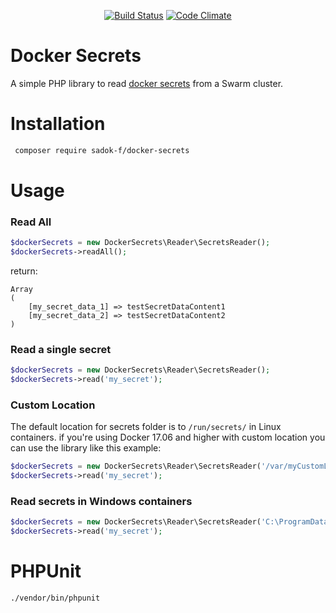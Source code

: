 <p align="center">
<a href="https://travis-ci.org/sadok-f/docker-secrets"><img alt="Build Status" src="https://travis-ci.org/sadok-f/docker-secrets.svg?branch=master"></a>
<a href="https://codeclimate.com/github/sadok-f/docker-secrets"><img alt="Code Climate" src="https://codeclimate.com/github/sadok-f/docker-secrets/badges/gpa.svg"></a>
</p>

# Docker Secrets

A simple PHP library to read [docker secrets](https://docs.docker.com/engine/swarm/secrets/) from a Swarm cluster.

# Installation

```bash
 composer require sadok-f/docker-secrets
```

# Usage

### Read All

```php
$dockerSecrets = new DockerSecrets\Reader\SecretsReader();
$dockerSecrets->readAll();
```
return:
```
Array
(
    [my_secret_data_1] => testSecretDataContent1
    [my_secret_data_2] => testSecretDataContent2
)
```

### Read a single secret

```php
$dockerSecrets = new DockerSecrets\Reader\SecretsReader();
$dockerSecrets->read('my_secret');
```

### Custom Location
The default location for secrets folder is to `/run/secrets/` in Linux containers.
if you're using Docker 17.06 and higher with custom location you can use the library like this example:

```php
$dockerSecrets = new DockerSecrets\Reader\SecretsReader('/var/myCustomLocation');
$dockerSecrets->read('my_secret');
```

### Read secrets in Windows containers

```php
$dockerSecrets = new DockerSecrets\Reader\SecretsReader('C:\ProgramData\Docker\secrets');
$dockerSecrets->read('my_secret');
```

# PHPUnit

```bash
./vendor/bin/phpunit
```